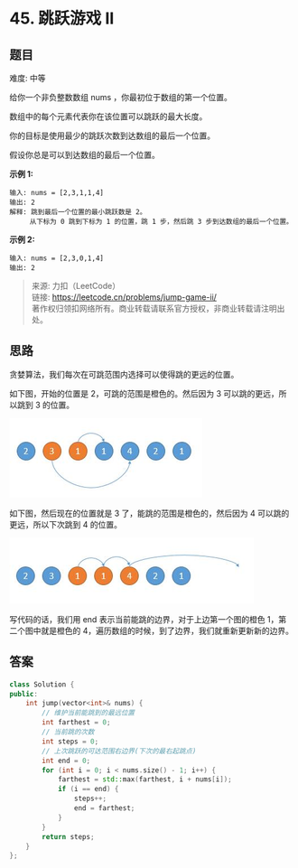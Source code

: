 # 45. 跳跃游戏 II

## 题目

难度: 中等

给你一个非负整数数组 nums ，你最初位于数组的第一个位置。

数组中的每个元素代表你在该位置可以跳跃的最大长度。

你的目标是使用最少的跳跃次数到达数组的最后一个位置。

假设你总是可以到达数组的最后一个位置。

**示例 1:**

```
输入: nums = [2,3,1,1,4]
输出: 2
解释: 跳到最后一个位置的最小跳跃数是 2。
     从下标为 0 跳到下标为 1 的位置，跳 1 步，然后跳 3 步到达数组的最后一个位置。

```

**示例 2:**

```
输入: nums = [2,3,0,1,4]
输出: 2

```

> 来源: 力扣（LeetCode）  
> 链接: <https://leetcode.cn/problems/jump-game-ii/>  
> 著作权归领扣网络所有。商业转载请联系官方授权，非商业转载请注明出处。

## 思路

贪婪算法，我们每次在可跳范围内选择可以使得跳的更远的位置。

如下图，开始的位置是 2，可跳的范围是橙色的。然后因为 3 可以跳的更远，所以跳到 3 的位置。

![image.png](image/c4a606188af249b911d06acb5e51b2f8a4589be68b02b900d32dfdd69a14d368-image.png)

如下图，然后现在的位置就是 3 了，能跳的范围是橙色的，然后因为 4 可以跳的更远，所以下次跳到 4 的位置。

![image.png](image/1c13a73f3ddd9c5badd83f818455c1ed16a251956473659ffcee6eb9a65ecdbf-image.png)

写代码的话，我们用 end 表示当前能跳的边界，对于上边第一个图的橙色 1，第二个图中就是橙色的 4，遍历数组的时候，到了边界，我们就重新更新新的边界。

## 答案

```c++
class Solution {
public:
    int jump(vector<int>& nums) {
        // 维护当前能跳到的最远位置
        int farthest = 0;
        // 当前跳的次数
        int steps = 0;
        // 上次跳跃的可达范围右边界(下次的最右起跳点)
        int end = 0;
        for (int i = 0; i < nums.size() - 1; i++) {
            farthest = std::max(farthest, i + nums[i]);
            if (i == end) {
                steps++;
                end = farthest;
            }
        }
        return steps;
    }
};
```
